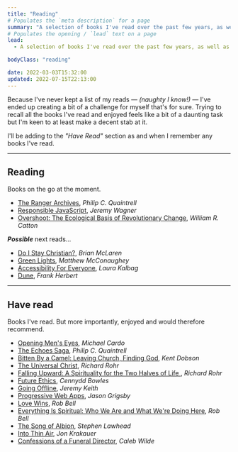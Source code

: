 ```yaml
---
title: "Reading"
# Populates the `meta description` for a page
summary: "A selection of books I've read over the past few years, as well as some books I've currently got on the go."
# Populates the opening / `lead` text on a page
lead:
  - A selection of books I've read over the past few years, as well as some books I've currently got on the go.

bodyClass: "reading"

date: 2022-03-03T15:32:00
updated: 2022-07-15T22:13:00
---
```


Because I've never kept a list of my reads &mdash; *(naughty I know!)* &mdash; I've ended up creating a bit of a challenge for myself that's for sure. Trying to recall all the books I've read and enjoyed feels like a bit of a daunting task but I'm keen to at least make a decent stab at it.

I'll be adding to the *"Have Read"* section as and when I remember any books I've read.

---

## Reading

Books on the go at the moment.

* [The Ranger Archives](https://www.philipcquaintrell.com/books), *Philip C. Quaintrell*
* [Responsible JavaScript](https://abookapart.com/products/responsible-javascript), *Jeremy Wagner*
* [Overshoot: The Ecological Basis of Revolutionary Change](https://www.goodreads.com/en/book/show/319810.Overshoot), *William R. Catton*

***Possible*** next reads&hellip;

* [Do I Stay Christian?](https://read.macmillan.com/lp/do-i-stay-christian/), *Brian McLaren*
* [Green Lights](https://greenlights.com/), *Matthew McConaughey*
* [Accessibility For Everyone](https://abookapart.com/products/accessibility-for-everyone), *Laura Kalbag*
* [Dune](https://www.goodreads.com/book/show/44767458-dune), *Frank Herbert*

---

## Have read

Books I've read. But more importantly, enjoyed and would therefore recommend.

* [Opening Men's Eyes](https://www.goodreads.com/book/show/10105541-opening-men-s-eyes), *Michael Cardo*
* [The Echoes Saga](https://www.philipcquaintrell.com/books), *Philip C. Quaintrell*
* [Bitten By a Camel: Leaving Church, Finding God](https://www.goodreads.com/en/book/show/34763102-bitten-by-a-camel), *Kent Dobson*
* [The Universal Christ](https://universalchrist.cac.org/), *Richard Rohr*
* [Falling Upward: A Spirituality for the Two Halves of Life ](https://www.goodreads.com/en/book/show/9963483-falling-upward), *Richard Rohr*
* [Future Ethics](https://nownext.studio/future-ethics), *Cennydd Bowles*
* [Going Offline](https://abookapart.com/products/going-offline), *Jeremy Keith*
* [Progressive Web Apps](https://abookapart.com/products/progressive-web-apps), *Jason Grigsby*
* [Love Wins](https://robbell.com/book/love-wins/), *Rob Bell*
* [Everything Is Spiritual: Who We Are and What We're Doing Here](https://robbell.com/book/everything-is-spiritual/), *Rob Bell*
* [The Song of Albion](https://www.stephenlawhead.com/the-song-of-albion), *Stephen Lawhead*
* [Into Thin Air](https://www.jonkrakauer.com/books/into-thin-air-tr), *Jon Krakauer*
* [Confessions of a Funeral Director](https://www.calebwilde.com/book/), *Caleb Wilde*
